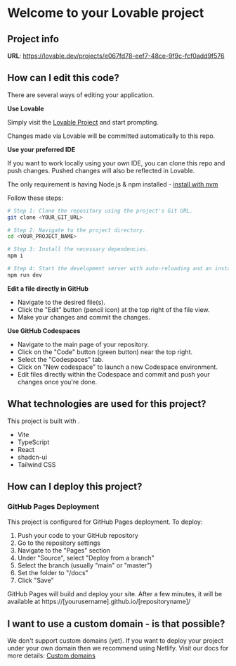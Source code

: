 
# Welcome to your Lovable project

## Project info

**URL**: https://lovable.dev/projects/e067fd78-eef7-48ce-9f9c-fcf0add9f576

## How can I edit this code?

There are several ways of editing your application.

**Use Lovable**

Simply visit the [Lovable Project](https://lovable.dev/projects/e067fd78-eef7-48ce-9f9c-fcf0add9f576) and start prompting.

Changes made via Lovable will be committed automatically to this repo.

**Use your preferred IDE**

If you want to work locally using your own IDE, you can clone this repo and push changes. Pushed changes will also be reflected in Lovable.

The only requirement is having Node.js & npm installed - [install with nvm](https://github.com/nvm-sh/nvm#installing-and-updating)

Follow these steps:

```sh
# Step 1: Clone the repository using the project's Git URL.
git clone <YOUR_GIT_URL>

# Step 2: Navigate to the project directory.
cd <YOUR_PROJECT_NAME>

# Step 3: Install the necessary dependencies.
npm i

# Step 4: Start the development server with auto-reloading and an instant preview.
npm run dev
```

**Edit a file directly in GitHub**

- Navigate to the desired file(s).
- Click the "Edit" button (pencil icon) at the top right of the file view.
- Make your changes and commit the changes.

**Use GitHub Codespaces**

- Navigate to the main page of your repository.
- Click on the "Code" button (green button) near the top right.
- Select the "Codespaces" tab.
- Click on "New codespace" to launch a new Codespace environment.
- Edit files directly within the Codespace and commit and push your changes once you're done.

## What technologies are used for this project?

This project is built with .

- Vite
- TypeScript
- React
- shadcn-ui
- Tailwind CSS

## How can I deploy this project?

### GitHub Pages Deployment

This project is configured for GitHub Pages deployment. To deploy:

1. Push your code to your GitHub repository
2. Go to the repository settings
3. Navigate to the "Pages" section
4. Under "Source", select "Deploy from a branch"
5. Select the branch (usually "main" or "master")
6. Set the folder to "/docs"
7. Click "Save"

GitHub Pages will build and deploy your site. After a few minutes, it will be available at https://[yourusername].github.io/[repositoryname]/

## I want to use a custom domain - is that possible?

We don't support custom domains (yet). If you want to deploy your project under your own domain then we recommend using Netlify. Visit our docs for more details: [Custom domains](https://docs.lovable.dev/tips-tricks/custom-domain/)

